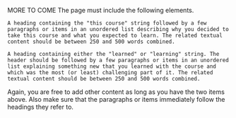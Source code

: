 MORE TO COME 
The page must include the following elements.

    A heading containing the "this course" string followed by a few paragraphs or items in an unordered list describing why you decided to take this course and what you expected to learn. The related textual content should be between 250 and 500 words combined.

    A heading containing either the "learned" or "learning" string. The header should be followed by a few paragraphs or items in an unordered list explaining something new that you learned with the course and which was the most (or least) challenging part of it. The related textual content should be between 250 and 500 words combined.

Again, you are free to add other content as long as you have the two items above. Also make sure that the paragraphs or items immediately follow the headings they refer to.
